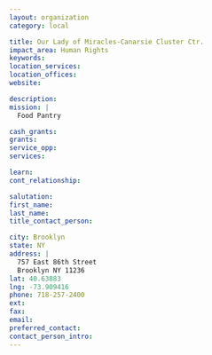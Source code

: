 ```yaml
---
layout: organization
category: local

title: Our Lady of Miracles-Canarsie Cluster Ctr.
impact_area: Human Rights
keywords: 
location_services: 
location_offices: 
website: 

description: 
mission: |
  Food Pantry

cash_grants: 
grants: 
service_opp: 
services: 

learn: 
cont_relationship: 

salutation: 
first_name: 
last_name: 
title_contact_person: 

city: Brooklyn
state: NY
address: |
  757 East 86th Street    
  Brooklyn NY 11236
lat: 40.63883
lng: -73.909416
phone: 718-257-2400
ext: 
fax: 
email: 
preferred_contact: 
contact_person_intro: 
---
```

